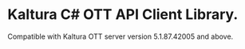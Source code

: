 # Kaltura C# OTT API Client Library.
Compatible with Kaltura OTT server version 5.1.87.42005 and above.
